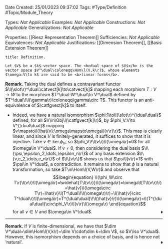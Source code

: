 <div class="topSpace"></div>

Date Created: 25/01/2023 09:37:02
Tags: #Type/Definition #Topic/Module_Theory

Types: <i>Not Applicable</i>
Examples: <i>Not Applicable</i>
Constructions: <i>Not Applicable</i>
Generalizations: <i>Not Applicable</i>

Properties: [[Riesz Representation Theorem]]
Sufficiencies: <i>Not Applicable</i>
Equivalences: <i>Not Applicable</i>
Justifications: [[Dimension Theorem]], [[Basis Extension Theorem]]

``` ad-Definition
title: Definition.

Let $V$ be a $k$-vector space. The <b>dual space of $V$</b> is the vector space $V^\dual\coloneqq\Hom\l(V,k\r)$, whose elements $\omega:V\to k$ are said to be <b>linear forms</b>.

```

<b>Remark.</b> Taking the dual defines a contravariant functor $\l(\slot\r)^\dual:\catvect[k]\to\catvect[k]$ mapping each morphism $T:V\to W$ to the morphism $T^\dual:W^\dual\to V^\dual$ defined by $T^\dual\!\l(\gamma\r)\coloneqq\gamma\circ T$. This functor is an anti-equivalence of $\catfgvect[k]$ to itself.
* Indeed, we have a natural isomorphism $\phi:1\to\l(\slot\r)^{\dual\dual}$ defined, for all $V\in\Obj\l(\catfgvect[k]\r)$, by $\phi_V:V\to V^{\dual\dual}$ mapping $v\mapsto\l(\hat{v}:\omega\mapsto\omega\l(v\r)\r)$. This map is clearly linear, and since $V$ is finitely-generated, it suffices to show that it is injective. Take $v\in\ker\phi_V$, so $\phi_V\!\l(v\r)\l(\omega\r)=0$ for all $\omega\in V^\dual$. If $v\neq0$, then considering the dual basis $\l\{\psi,\epsilon_2,\dots,\epsilon_n\r\}$ of any basis extension $\l\{v,e_2,\dots,e_n\r\}$ of $\l\{v\r\}$ shows us that $\psi\l(v\r)=1$ with $\psi\in V^\dual$, a contradiction. It remains to show that $\phi$ is a natural transformation, so take $T\in\Hom\l(V,W\r)$ and observe that
$$\begin{equation}
    \l(\phi_W\circ T\r)\l(v\r)\l(\omega\r)=\widehat{T\l(v\r)}\l(\omega\r)=\omega\l(T\l(v\r)\r)=\hat{v}\l(\omega\circ T\r)=\hat{v}\l(T^\dual\!\l(\omega\r)\r)=\l(\hat{v}\circ T^\dual\r)\l(\omega\r)=T^{\dual\dual}\!\l(\hat{v}\r)\l(\omega\r)=\l(T^{\dual\dual}\circ\phi_V\r)\l(v\r)\l(\omega\r)
\end{equation}$$
for all $v\in V$ and $\omega\in V^\dual$.<span style="float:right;">$\blacklozenge$</span>

---

<b>Remark.</b> If $V$ is finite-dimensional, we have that $\dim V^\dual=\dim\Hom\l(V,k\r)=\dim V\cdot\dim k=\dim V$, so $V\iso V^\dual$. However, this isomorphism depends on a choice of basis, and is hence not ‘natural’.<span style="float:right;">$\blacklozenge$</span>
